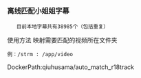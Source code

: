 ### <span data-type="text" style="font-size: 16px;">离线匹配小姐姐字幕</span>

       目前本地字幕共有38985个（包括重复）

使用方法
       映射需要匹配的视频所在文件夹

	例：/strm : /app/video

DockerPath:qiuhusama/auto_match_r18track
